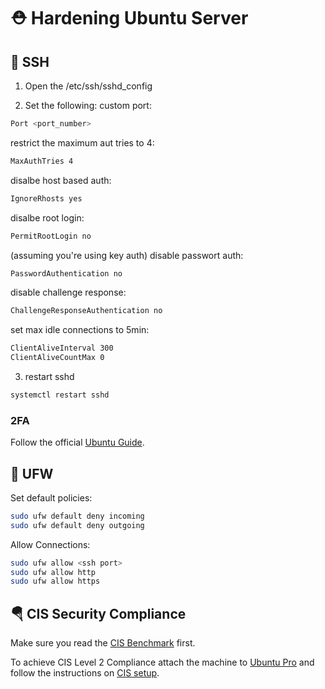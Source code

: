 # ⛑️ Hardening Ubuntu Server

## 📱 SSH

1. Open the /etc/ssh/sshd_config 

2. Set the following:
custom port:
```bash
Port <port_number>
```
restrict the maximum aut tries to 4:
```bash
MaxAuthTries 4
```
disalbe host based auth:
```bash
IgnoreRhosts yes
```
disalbe root login:
```bash
PermitRootLogin no
```
(assuming you're using key auth) disable passwort auth:
```bash
PasswordAuthentication no
```
disable challenge response:
```bash
ChallengeResponseAuthentication no
```
set max idle connections to 5min:
```bash
ClientAliveInterval 300
ClientAliveCountMax 0
```
3. restart sshd
```bash
systemctl restart sshd
```

### 2FA

Follow the official [Ubuntu Guide](https://ubuntu.com/tutorials/configure-ssh-2fa#2-installing-and-configuring-required-packages).

## 🧱 UFW

Set default policies:
```bash
sudo ufw default deny incoming
sudo ufw default deny outgoing
```
Allow Connections:
```bash
sudo ufw allow <ssh port>
sudo ufw allow http
sudo ufw allow https
```

## 🪂 CIS Security Compliance

Make sure you read the [CIS Benchmark](CIS_Ubuntu_Linux_22.04_LTS_Benchmark_v1.0.0.pdf) first.

To achieve CIS Level 2 Compliance attach the machine to [Ubuntu Pro](https://ubuntu.com/pro/tutorial) and follow the instructions on [CIS setup](https://ubuntu.com/security/certifications/docs/usg/cis).
